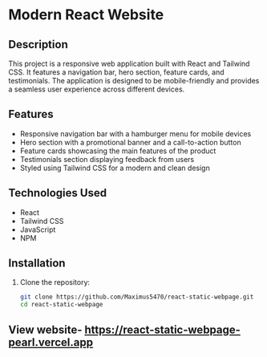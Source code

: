 # Modern React Website

## Description
This project is a responsive web application built with React and Tailwind CSS. It features a navigation bar, hero section, feature cards, and testimonials. The application is designed to be mobile-friendly and provides a seamless user experience across different devices.

## Features
- Responsive navigation bar with a hamburger menu for mobile devices
- Hero section with a promotional banner and a call-to-action button
- Feature cards showcasing the main features of the product
- Testimonials section displaying feedback from users
- Styled using Tailwind CSS for a modern and clean design

## Technologies Used
- React
- Tailwind CSS
- JavaScript
- NPM

## Installation
1. Clone the repository:
   ```bash
   git clone https://github.com/Maximus5470/react-static-webpage.git
   cd react-static-webpage

## View website- https://react-static-webpage-pearl.vercel.app
